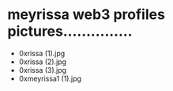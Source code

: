 # meyrissa web3 profiles pictures...............
- 0xrissa (1).jpg
- 0xrissa (2).jpg
- 0xrissa (3).jpg
- 0xmeyrissa1 (1).jpg
